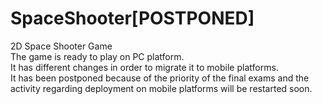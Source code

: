 # SpaceShooter[POSTPONED]
2D Space Shooter Game  
The game is ready to play on PC platform.  
It has different changes in order to migrate it to mobile platforms.  
It has been postponed because of the priority of the final exams and the activity regarding deployment on mobile platforms will be restarted soon.
